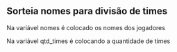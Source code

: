 <H2>Sorteia nomes para divisão de times</h2>
<p> Na variável nomes é colocado os nomes dos jogadores</p>
<p> Na variável qtd_times é colocando a quantidade de times</p>
